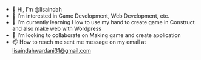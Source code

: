 - 👋 Hi, I’m @lisaindah
- 👀 I’m interested in Game Development, Web Development, etc.
- 🌱 I’m currently learning How to use my hand to create game in Construct and also make web with Wordpress
- 💞️ I’m looking to collaborate on Making game and create application
- 📫 How to reach me sent me message on my email at lisaindahwardani31@gmail.com

<!---
lisaindah/lisaindah is a ✨ special ✨ repository because its `README.md` (this file) appears on your GitHub profile.
You can click the Preview link to take a look at your changes.
--->
